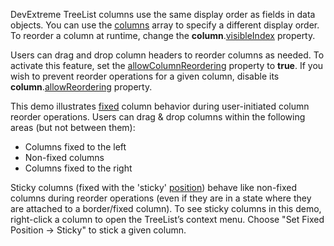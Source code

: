 DevExtreme TreeList columns use the same display order as fields in data objects. You can use the [columns](/Documentation/ApiReference/UI_Components/dxTreeList/Configuration/columns/) array to specify a different display order. To reorder a column at runtime, change the **column**.[visibleIndex](/Documentation/ApiReference/UI_Components/dxTreeList/Configuration/columns/#visibleIndex) property.

Users can drag and drop column headers to reorder columns as needed. To activate this feature, set the [allowColumnReordering](/Documentation/ApiReference/UI_Components/dxTreeList/Configuration/#allowColumnReordering) property to **true**. If you wish to prevent reorder operations for a given column, disable its **column**.[allowReordering](/Documentation/ApiReference/UI_Components/dxTreeList/Configuration/columns/#allowReordering) property.
<!--split-->

This demo illustrates [fixed](/Documentation/ApiReference/UI_Components/dxTreeList/Configuration/columns/#fixed) column behavior during user-initiated column reorder operations. Users can drag & drop columns within the following areas (but not between them):

- Columns fixed to the left
- Non-fixed columns
- Columns fixed to the right

Sticky columns (fixed with the 'sticky' [position](/Documentation/ApiReference/UI_Components/dxTreeList/Configuration/columns/#fixedPosition)) behave like non-fixed columns during reorder operations (even if they are in a state where they are attached to a border/fixed column). To see sticky columns in this demo, right-click a column to open the TreeList’s context menu. Choose "Set Fixed Position -> Sticky" to stick a given column.